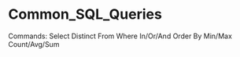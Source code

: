 # Common_SQL_Queries

Commands:
Select
Distinct
From
Where
In/Or/And
Order By
Min/Max
Count/Avg/Sum
